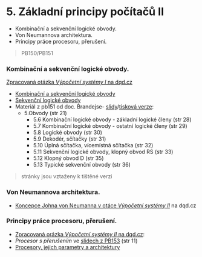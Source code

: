 # 5. Základní principy počítačů II

* Kombinační a sekvenční logické obvody.
* Von Neumannova architektura.
* Principy práce procesoru, přerušení.

> PB150/PB151

### Kombinační a sekvenční logické obvody.

[Zpracovaná otázka _Výpočetní systémy I_ na dqd.cz](http://statnice.dqd.cz/home:prog:ap1)

* [Kombinační a sekvenční logické obvody](http://statnice.dqd.cz/home:prog:ap1#kombinacni_a_sekvencni_logicke_obvody)
* [Sekvenční logické obvody](http://statnice.dqd.cz/home:prog:ap1#sekvencni_logicke_obvody)
* Materiál z pb151 od doc. Brandejse- [slidy](http://www.fi.muni.cz/usr/brandejs/AP/brandejs_vypocetni_systemy_beamer.pdf)/[tisková verze](http://www.fi.muni.cz/usr/brandejs/AP/brandejs_vypocetni_systemy_print.pdf):
  * 5.Obvody \(str 21\)
    * 5.6 Kombinační logické obvody - základní logické členy \(str 28\)
    * 5.7 Kombinační logické obvody - ostatní logické členy \(str 29\)
    * 5.8 Logické obvody \(str 30\)
    * 5.9 Dekodér, sčítačky \(str 31\)
    * 5.10 Úplná sčítačka, vícemístná sčítačka \(str 32\)
    * 5.11 Sekvenční logické obvody, klopný obvod RS \(str 33\)
    * 5.12 Klopný obvod D \(str 35\)
    * 5.13 Typické sekvenční obvody \(str 36\)

> stránky jsou vztaženy k tištěné verzi

### Von Neumannova architektura.

* [Koncepce Johna von Neumanna v otáce _Výpočetní systémy II_](http://statnice.dqd.cz/home:prog:ap2#koncepce_johna_von_neumanna) na dqd.cz

### Principy práce procesoru, přerušení.

* [Zpracovaná orázka _Výpočetní systémy II_ na dqd.cz](http://statnice.dqd.cz/home:prog:ap2):
* _Procesor s přerušením_ ve [slidech z PB153](https://is.muni.cz/el/1433/jaro2016/PB153/um/pb153_2.pdf) \(str 11\)
* [Procesory, jejich parametry a architektury](http://statnice.dqd.cz/home:prog:ap2#procesory_jejich_parametry_a_architektury)



